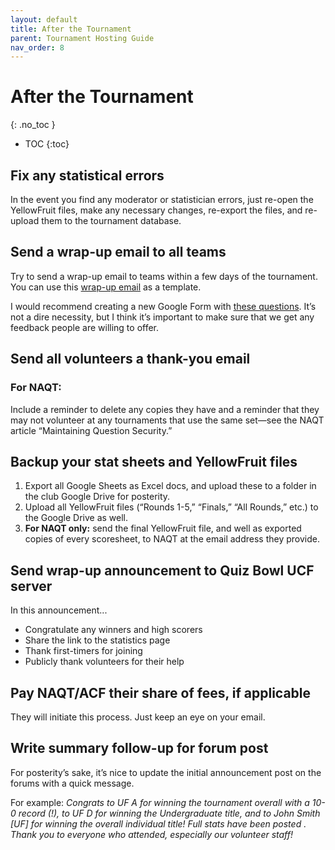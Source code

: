 ```yaml
---
layout: default
title: After the Tournament
parent: Tournament Hosting Guide
nav_order: 8
---
```


# After the Tournament 
{: .no_toc }

- TOC
{:toc}

## Fix any statistical errors
In the event you find any moderator or statistician errors, just re-open the YellowFruit files, make any necessary changes, re-export the files, and re-upload them to the tournament database. 


## Send a wrap-up email to all teams
Try to send a wrap-up email to teams within a few days of the tournament. You can use this [wrap-up email](https://docs.google.com/document/d/1LM6hIj5o-VfuNOtnVE1697lm9JBGwp3aqz4cMKNDqoE/edit?usp=sharing) as a template.

I would recommend creating a new Google Form with [these questions](https://docs.google.com/forms/d/e/1FAIpQLScsG9QooTc1TgVHuI40al4fz4zrkfL9cXxjOaP4_DpKRc7Y-g/viewform). It’s not a dire necessity, but I think it’s important to make sure that we get any feedback people are willing to offer.  

## Send all volunteers a thank-you email
### For NAQT:
Include a reminder to delete any copies they have and a reminder that they may not volunteer at any tournaments that use the same set—see the NAQT article “Maintaining Question Security.” 

## Backup your stat sheets and YellowFruit files
1. Export all Google Sheets as Excel docs, and upload these to a folder in the club Google Drive for posterity.
1. Upload all YellowFruit files (“Rounds 1-5,” “Finals,” “All Rounds,” etc.) to the Google Drive as well. 
1. **For NAQT only:** send the final YellowFruit file, and well as exported copies of every scoresheet, to NAQT at the email address they provide. 

## Send wrap-up announcement to Quiz Bowl UCF server
In this announcement...
* Congratulate any winners and high scorers
* Share the link to the statistics page
* Thank first-timers for joining 
* Publicly thank volunteers for their help 

## Pay NAQT/ACF their share of fees, if applicable 
They will initiate this process. Just keep an eye on your email. 

## Write summary follow-up for forum post
For posterity’s sake, it’s nice to update the initial announcement post on the forums with a quick message. 

For example: *Congrats to UF A for winning the tournament overall with a 10-0 record (!), to UF D for winning the Undergraduate title, and to John Smith [UF] for winning the overall individual title! Full stats have been posted <here>. Thank you to everyone who attended, especially our volunteer staff!*
